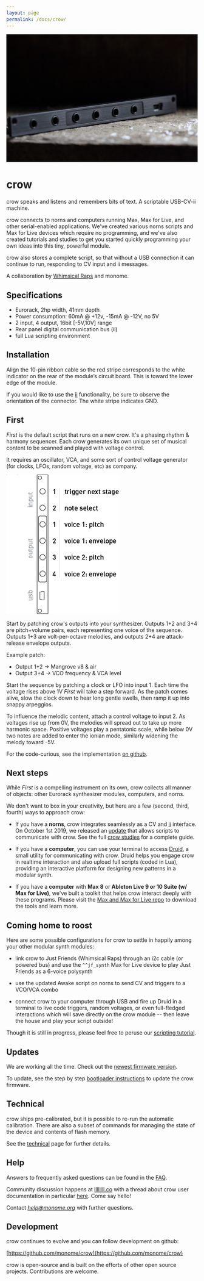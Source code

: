 ```yaml
---
layout: page
permalink: /docs/crow/
---
```


![](images/crow.jpg)

# crow

crow speaks and listens and remembers bits of text. A scriptable USB-CV-ii machine.

crow connects to norns and computers running Max, Max for Live, and other serial-enabled applications. We've created various norns scripts and Max for Live devices which require no programming, and we've also created tutorials and studies to get you started quickly programming your own ideas into this tiny, powerful module.

crow also stores a complete script, so that without a USB connection it can continue to run, responding to CV input and ii messages.

A collaboration by [Whimsical Raps](https://www.whimsicalraps.com) and monome.


## Specifications

- Eurorack, 2hp width, 41mm depth
- Power consumption: 60mA @ +12v, -15mA @ -12V, no 5V
- 2 input, 4 output, 16bit [-5V,10V] range
- Rear panel digital communication bus (ii)
- full Lua scripting environment


## Installation

Align the 10-pin ribbon cable so the red stripe corresponds to the white indicator on the rear of the module’s circuit board. This is toward the lower edge of the module.

If you would like to use the [ii](/docs/modular/ii) functionality, be sure to observe the orientation of the connector. The white stripe indicates GND.


## First

*First* is the default script that runs on a new crow. It's a phasing rhythm & harmony sequencer. Each crow generates its own unique set of musical content to be scanned and played with voltage control.

It requires an oscillator, VCA, and some sort of control voltage generator (for clocks, LFOs, random voltage, etc) as company.

![](images/crow-first.png)

Start by patching crow's outputs into your synthesizer. Outputs 1+2 and 3+4 are pitch+volume pairs, each representing one voice of the sequence. Outputs 1+3 are volt-per-octave melodies, and outputs 2+4 are attack-release envelope outputs.

Example patch:  
- Output 1+2 -> Mangrove v8 & air  
- Output 3+4 -> VCO frequency & VCA level

Start the sequence by patching a clock or LFO into input 1. Each time the voltage rises above 1V *First* will take a step forward. As the patch comes alive, slow the clock down to hear long gentle swells, then ramp it up into snappy arpeggios.

To influence the melodic content, attach a control voltage to input 2. As voltages rise up from 0V, the melodies will spread out to take up more harmonic space. Positive voltages play a pentatonic scale, while below 0V two notes are added to enter the ionian mode, similarly widening the melody toward -5V.

For the code-curious, see the implementation [on github](https://github.com/monome/crow/blob/master/lua/default.lua).

## Next steps

While *First* is a compelling instrument on its own, crow collects all manner of objects: other Eurorack synthesizer modules, computers, and norns.

We don't want to box in your creativity, but here are a few (second, third, fourth) ways to approach crow:

- If you have a **norns**, crow integrates seamlessly as a CV and [ii](/docs/modular/ii) interface. On October 1st 2019, we released an [update](https://monome.org/docs/norns/#update) that allows scripts to communicate with crow. See the full [crow studies](norns) for a complete guide.

- If you have a **computer**, you can use your terminal to access [Druid](https://github.com/monome/druid), a small utility for communicating with crow. Druid helps you engage crow in realtime interaction and also upload full scripts (coded in Lua), providing an interactive platform for designing new patterns in a modular synth.

- If you have a **computer** with **Max 8** or **Ableton Live 9 or 10 Suite (w/ Max for Live)**, we've built a toolkit that helps crow interact deeply with these programs. Please visit the [Max and Max for Live repo](https://github.com/monome/crow-max) to download the tools and learn more.

## Coming home to roost

Here are some possible configurations for crow to settle in happily among your other modular synth modules:

- link crow to Just Friends (Whimsical Raps) through an i2c cable (or powered bus) and use the `^^jf_synth` Max for Live device to play Just Friends as a 6-voice polysynth

- use the updated Awake script on norns to send CV and triggers to a VCO/VCA combo

- connect crow to your computer through USB and fire up Druid in a terminal to live code triggers, random voltages, or even full-fledged interactions which will save directly on the crow module -- then leave the house and play your script outside!

Though it is still in progress, please feel free to peruse our [scripting tutorial](https://monome.org/docs/crow/scripting/).

## Updates

We are working all the time. Check out the [newest firmware version](https://github.com/monome/crow/releases).

To update, see the step by step [bootloader instructions](update) to update the crow firmware.


## Technical

crow ships pre-calibrated, but it is possible to re-run the automatic calibration. There are also a subset of commands for managing the state of the device and contents of flash memory.

See the [technical](technical) page for further details.


## Help

Answers to frequently asked questions can be found in the [FAQ](https://github.com/monome/crow/wiki/FAQ).

Community discussion happens at [llllllll.co](https://llllllll.co) with a thread about crow user documentation in particular [here](https://llllllll.co/t/crow-end-user-documentation/25893). Come say hello!

Contact *help@monome.org* with further questions.


## Development

crow continues to evolve and you can follow development on github:

[https://github.com/monome/crow](https://github.com/monome/crow)

crow is open-source and is built on the efforts of other open source projects. Contributions are welcome.
